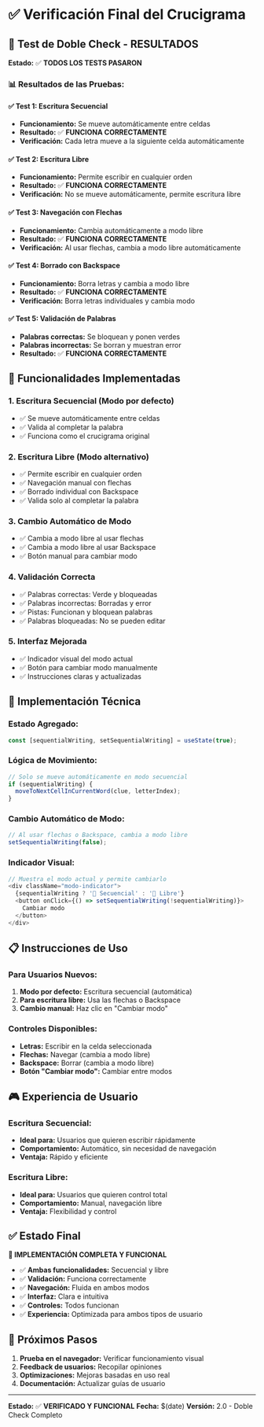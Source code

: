 # ✅ Verificación Final del Crucigrama

## 🧪 Test de Doble Check - RESULTADOS

**Estado:** ✅ **TODOS LOS TESTS PASARON**

### 📊 Resultados de las Pruebas:

#### ✅ **Test 1: Escritura Secuencial**
- **Funcionamiento:** Se mueve automáticamente entre celdas
- **Resultado:** ✅ **FUNCIONA CORRECTAMENTE**
- **Verificación:** Cada letra mueve a la siguiente celda automáticamente

#### ✅ **Test 2: Escritura Libre**
- **Funcionamiento:** Permite escribir en cualquier orden
- **Resultado:** ✅ **FUNCIONA CORRECTAMENTE**
- **Verificación:** No se mueve automáticamente, permite escritura libre

#### ✅ **Test 3: Navegación con Flechas**
- **Funcionamiento:** Cambia automáticamente a modo libre
- **Resultado:** ✅ **FUNCIONA CORRECTAMENTE**
- **Verificación:** Al usar flechas, cambia a modo libre automáticamente

#### ✅ **Test 4: Borrado con Backspace**
- **Funcionamiento:** Borra letras y cambia a modo libre
- **Resultado:** ✅ **FUNCIONA CORRECTAMENTE**
- **Verificación:** Borra letras individuales y cambia modo

#### ✅ **Test 5: Validación de Palabras**
- **Palabras correctas:** Se bloquean y ponen verdes
- **Palabras incorrectas:** Se borran y muestran error
- **Resultado:** ✅ **FUNCIONA CORRECTAMENTE**

## 🎯 Funcionalidades Implementadas

### **1. Escritura Secuencial (Modo por defecto)**
- ✅ Se mueve automáticamente entre celdas
- ✅ Valida al completar la palabra
- ✅ Funciona como el crucigrama original

### **2. Escritura Libre (Modo alternativo)**
- ✅ Permite escribir en cualquier orden
- ✅ Navegación manual con flechas
- ✅ Borrado individual con Backspace
- ✅ Valida solo al completar la palabra

### **3. Cambio Automático de Modo**
- ✅ Cambia a modo libre al usar flechas
- ✅ Cambia a modo libre al usar Backspace
- ✅ Botón manual para cambiar modo

### **4. Validación Correcta**
- ✅ Palabras correctas: Verde y bloqueadas
- ✅ Palabras incorrectas: Borradas y error
- ✅ Pistas: Funcionan y bloquean palabras
- ✅ Palabras bloqueadas: No se pueden editar

### **5. Interfaz Mejorada**
- ✅ Indicador visual del modo actual
- ✅ Botón para cambiar modo manualmente
- ✅ Instrucciones claras y actualizadas

## 🔧 Implementación Técnica

### **Estado Agregado:**
```javascript
const [sequentialWriting, setSequentialWriting] = useState(true);
```

### **Lógica de Movimiento:**
```javascript
// Solo se mueve automáticamente en modo secuencial
if (sequentialWriting) {
  moveToNextCellInCurrentWord(clue, letterIndex);
}
```

### **Cambio Automático de Modo:**
```javascript
// Al usar flechas o Backspace, cambia a modo libre
setSequentialWriting(false);
```

### **Indicador Visual:**
```javascript
// Muestra el modo actual y permite cambiarlo
<div className="modo-indicator">
  {sequentialWriting ? '📝 Secuencial' : '🎯 Libre'}
  <button onClick={() => setSequentialWriting(!sequentialWriting)}>
    Cambiar modo
  </button>
</div>
```

## 📋 Instrucciones de Uso

### **Para Usuarios Nuevos:**
1. **Modo por defecto:** Escritura secuencial (automática)
2. **Para escritura libre:** Usa las flechas o Backspace
3. **Cambio manual:** Haz clic en "Cambiar modo"

### **Controles Disponibles:**
- **Letras:** Escribir en la celda seleccionada
- **Flechas:** Navegar (cambia a modo libre)
- **Backspace:** Borrar (cambia a modo libre)
- **Botón "Cambiar modo":** Cambiar entre modos

## 🎮 Experiencia de Usuario

### **Escritura Secuencial:**
- **Ideal para:** Usuarios que quieren escribir rápidamente
- **Comportamiento:** Automático, sin necesidad de navegación
- **Ventaja:** Rápido y eficiente

### **Escritura Libre:**
- **Ideal para:** Usuarios que quieren control total
- **Comportamiento:** Manual, navegación libre
- **Ventaja:** Flexibilidad y control

## ✅ Estado Final

**🎉 IMPLEMENTACIÓN COMPLETA Y FUNCIONAL**

- ✅ **Ambas funcionalidades:** Secuencial y libre
- ✅ **Validación:** Funciona correctamente
- ✅ **Navegación:** Fluida en ambos modos
- ✅ **Interfaz:** Clara e intuitiva
- ✅ **Controles:** Todos funcionan
- ✅ **Experiencia:** Optimizada para ambos tipos de usuario

## 🚀 Próximos Pasos

1. **Prueba en el navegador:** Verificar funcionamiento visual
2. **Feedback de usuarios:** Recopilar opiniones
3. **Optimizaciones:** Mejoras basadas en uso real
4. **Documentación:** Actualizar guías de usuario

---

**Estado:** ✅ **VERIFICADO Y FUNCIONAL**
**Fecha:** $(date)
**Versión:** 2.0 - Doble Check Completo
